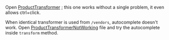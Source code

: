 Open [ProductTransformer](/src/Transformer/ProductTransformer.php) ; this one works without a single problem, it even allows ctrl+click.

When identical transformer is used from `/vendors`, autocomplete doesn't work. Open [ProductTransformerNotWorking](/src/Transformer/ProductTransformerNotWorking.php) file and try the autocomplete inside `transform` method.

